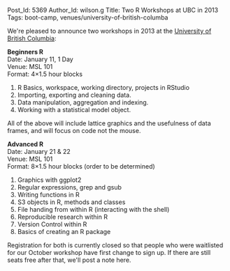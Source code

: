 Post_Id: 5369
Author_Id: wilson.g
Title: Two R Workshops at UBC in 2013
Tags: boot-camp, venues/university-of-british-columba

<p>We're pleased to announce two workshops in 2013 at the <a href="http://www.ubc.ca">University of British Columbia</a>:</p>
<p><strong>Beginners R</strong>
<br/>Date: January 11, 1 Day
<br/>Venue: MSL 101
<br/>Format: 4&times;1.5 hour blocks</p>
<ol>
  <li>R Basics, workspace, working directory, projects in RStudio</li>
  <li>Importing, exporting and cleaning data.</li>
  <li>Data manipulation, aggregation and indexing.</li>
  <li>Working with a statistical model object.</li>
</ol>
<p>All of the above will include lattice graphics and the usefulness of data frames, and will focus on code not the mouse.</p>
<p><strong>Advanced R</strong>
<br/>Date: January 21 &amp; 22
<br/>Venue: MSL 101
<br/>Format: 8&times;1.5 hour blocks (order to be determined)</p>
<ol>
  <li>Graphics with ggplot2</li>
  <li>Regular expressions, grep and gsub</li>
  <li>Writing functions in R</li>
  <li>S3 objects in R, methods and classes</li>
  <li>File handing from within R (interacting with the shell)</li>
  <li>Reproducible research within R</li>
  <li>Version Control within R</li>
  <li>Basics of creating an R package</li>
</ol>
<p>Registration for both is currently closed so that people who were waitlisted for our October workshop have first change to sign up.  If there are still seats free after that, we'll post a note here.</p>
